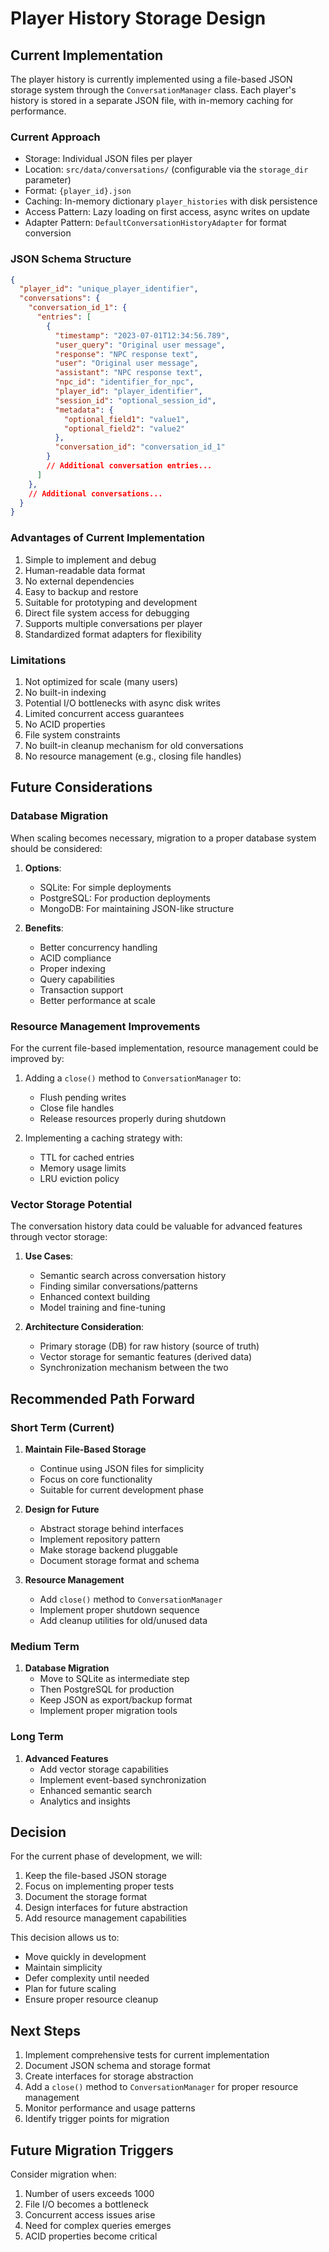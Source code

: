# Player History Storage Design

## Current Implementation

The player history is currently implemented using a file-based JSON storage system through the `ConversationManager` class. Each player's history is stored in a separate JSON file, with in-memory caching for performance.

### Current Approach
- Storage: Individual JSON files per player
- Location: `src/data/conversations/` (configurable via the `storage_dir` parameter)
- Format: `{player_id}.json`
- Caching: In-memory dictionary `player_histories` with disk persistence
- Access Pattern: Lazy loading on first access, async writes on update
- Adapter Pattern: `DefaultConversationHistoryAdapter` for format conversion

### JSON Schema Structure
```json
{
  "player_id": "unique_player_identifier",
  "conversations": {
    "conversation_id_1": {
      "entries": [
        {
          "timestamp": "2023-07-01T12:34:56.789",
          "user_query": "Original user message",
          "response": "NPC response text",
          "user": "Original user message",
          "assistant": "NPC response text",
          "npc_id": "identifier_for_npc",
          "player_id": "player_identifier",
          "session_id": "optional_session_id",
          "metadata": {
            "optional_field1": "value1",
            "optional_field2": "value2"
          },
          "conversation_id": "conversation_id_1"
        }
        // Additional conversation entries...
      ]
    },
    // Additional conversations...
  }
}
```

### Advantages of Current Implementation
1. Simple to implement and debug
2. Human-readable data format
3. No external dependencies
4. Easy to backup and restore
5. Suitable for prototyping and development
6. Direct file system access for debugging
7. Supports multiple conversations per player
8. Standardized format adapters for flexibility

### Limitations
1. Not optimized for scale (many users)
2. No built-in indexing
3. Potential I/O bottlenecks with async disk writes
4. Limited concurrent access guarantees
5. No ACID properties
6. File system constraints
7. No built-in cleanup mechanism for old conversations
8. No resource management (e.g., closing file handles)

## Future Considerations

### Database Migration
When scaling becomes necessary, migration to a proper database system should be considered:

1. **Options**:
   - SQLite: For simple deployments
   - PostgreSQL: For production deployments
   - MongoDB: For maintaining JSON-like structure

2. **Benefits**:
   - Better concurrency handling
   - ACID compliance
   - Proper indexing
   - Query capabilities
   - Transaction support
   - Better performance at scale

### Resource Management Improvements

For the current file-based implementation, resource management could be improved by:

1. Adding a `close()` method to `ConversationManager` to:
   - Flush pending writes
   - Close file handles
   - Release resources properly during shutdown

2. Implementing a caching strategy with:
   - TTL for cached entries
   - Memory usage limits
   - LRU eviction policy

### Vector Storage Potential

The conversation history data could be valuable for advanced features through vector storage:

1. **Use Cases**:
   - Semantic search across conversation history
   - Finding similar conversations/patterns
   - Enhanced context building
   - Model training and fine-tuning

2. **Architecture Consideration**:
   - Primary storage (DB) for raw history (source of truth)
   - Vector storage for semantic features (derived data)
   - Synchronization mechanism between the two

## Recommended Path Forward

### Short Term (Current)
1. **Maintain File-Based Storage**
   - Continue using JSON files for simplicity
   - Focus on core functionality
   - Suitable for current development phase

2. **Design for Future**
   - Abstract storage behind interfaces
   - Implement repository pattern
   - Make storage backend pluggable
   - Document storage format and schema

3. **Resource Management**
   - Add `close()` method to `ConversationManager`
   - Implement proper shutdown sequence
   - Add cleanup utilities for old/unused data

### Medium Term
1. **Database Migration**
   - Move to SQLite as intermediate step
   - Then PostgreSQL for production
   - Keep JSON as export/backup format
   - Implement proper migration tools

### Long Term
1. **Advanced Features**
   - Add vector storage capabilities
   - Implement event-based synchronization
   - Enhanced semantic search
   - Analytics and insights

## Decision

For the current phase of development, we will:
1. Keep the file-based JSON storage
2. Focus on implementing proper tests
3. Document the storage format
4. Design interfaces for future abstraction
5. Add resource management capabilities

This decision allows us to:
- Move quickly in development
- Maintain simplicity
- Defer complexity until needed
- Plan for future scaling
- Ensure proper resource cleanup

## Next Steps

1. Implement comprehensive tests for current implementation
2. Document JSON schema and storage format
3. Create interfaces for storage abstraction
4. Add a `close()` method to `ConversationManager` for proper resource management
5. Monitor performance and usage patterns
6. Identify trigger points for migration

## Future Migration Triggers

Consider migration when:
1. Number of users exceeds 1000
2. File I/O becomes a bottleneck
3. Concurrent access issues arise
4. Need for complex queries emerges
5. ACID properties become critical 